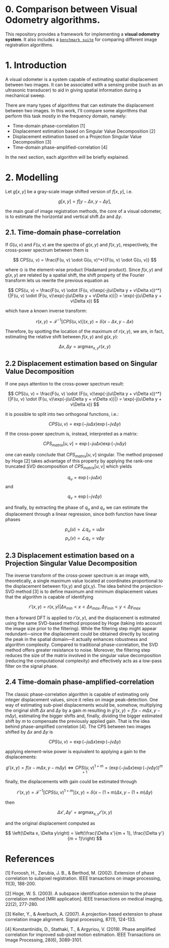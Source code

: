 # 0. Comparison between Visual Odometry algorithms.

This repository provides a framework for implementing a **visual odometry system**. It also includes a [`benchmark suite`](visual-odometer-algorithms-comparison/scripts/benchmark.ipynb) for comparing different image registration algorithms.

# 1. Introduction <a name="introduction"></a>

A visual odometer is a system capable of estimating spatial displacement between two images. It can be associated with a sensing probe (such as an ultrasonic transducer) to aid in giving spatial information during a mechanical sweep. 

There are many types of algorithms that can estimate the displacement between two images. In this work, I'll compare some algorithms that perform this task mostly in the frequency domain, namely:

* Time-domain phase-correlation [1]
* Displacement estimation based on Singular Value Decomposition [2]
* Displacement estimation based on a Projection Singular Value Decomposition [3]
* Time-domain phase-amplified-correlation [4]

In the next section, each algorithm will be briefly explained.

# 2. Modelling <a name="modelling"></a>

Let $g[x, y]$ be a gray-scale image shifted version of $f[x, y]$, i.e.

$$
g[x, y] = f[y - \Delta x, y - \Delta y],
$$

the main goal of image registration methods, the core of a visual odometer, is to estimate the horizontal and vertical shift $\Delta x$ and $\Delta y$.

## 2.1. Time-domain phase-correlation

If $G(u, v)$ and $F(u, v)$ are the spectra of $g(x, y)$ and $f(x, y)$, respectively, the cross-power spectrum between them is

$$
CPS(u, v) = \frac{F(u, v) \odot G(u, v)^*}{F(u, v) \odot G(u, v)}
$$

where $\odot$ is the element-wise product (Hadamard product). Since $f(x,y)$ and $g(x,y)$ are related by a spatial shift, the shift property of the Fourier transform lets us rewrite the previous equation as 

$$
CPS(u, v) = \frac{F(u, v) \odot (F(u, v)\exp(-j(u\Delta y + v\Delta x))^*}{|F(u, v) \odot (F(u, v)\exp(-j(u\Delta y + v\Delta x))|} = \exp(-j(u\Delta y + v\Delta x))
$$

which have a known inverse transform:

$$
r(x, y) = \mathcal{F}^{-1} [ CPS(u, v) ] (x,y) = \delta(x - \Delta x, y - \Delta x)
$$

Therefore, by spotting the location of the maximum of $r(x,y)$, we are, in fact, estimating the relative shift between $f(x,y)$ and $g(x,y)$:

$$
\Delta x, \Delta y = \text{arg}\max_{x,y} r(x,y)
$$

## 2.2 Displacement estimation based on Singular Value Decomposition

If one pays attention to the cross-power spectrum result:

$$
CPS(u, v) = \frac{F(u, v) \odot (F(u, v)\exp(-j(u\Delta y + v\Delta x))^*}{|F(u, v) \odot (F(u, v)\exp(-j(u\Delta y + v\Delta x))|} = \exp(-j(u\Delta y + v\Delta x))
$$

it is possible to split into two orthogonal functions, i.e.:

$$
CPS(u,v) = \exp(-j u\Delta x) \exp(-j v\Delta y)
$$

If the cross-power spectrum is, instead, interpreted as a matrix:

$$
CPS_{matrix}[u, v] = \exp(-j u\Delta x) \exp(-j v\Delta y)
$$

one can easily conclude that $CPS_{matrix}[u, v]$ singular. The method proposed by Hoge [2] takes advantage of this property by applying the rank-one truncated SVD decomposition of $CPS_{matrix}[u, v]$ which yields

$$
q_u = \exp(-j u \Delta x)
$$
and

$$
q_v = \exp(-j v \Delta y)
$$

and finally, by extracting the phase of $q_u$ and $q_v$ we can estimate the displacement through a linear regression, since both function have linear phases

$$
p_u(u) = \angle q_u =  u \Delta x
$$
$$
p_v(v) = \angle q_v =  v \Delta y
$$

## 2.3 Displacement estimation based on a Projection Singular Value Decomposition

The inverse transform of the cross-power spectrum is an image with, theoretically, a single maximum value located at coordinates proportional to the displacement between f(x,y) and g(x,y). The idea behind the projection-SVD method [3] is to define maximum and minimum displacement values that the algorithm is capable of identifying

$$
r'(x,y) = r(x,y) |  \Delta x_{min} < x < \Delta x_{max}, \Delta y_{min} < y < \Delta y_{max}
$$

then a forward DFT is applied to $r′(x,y)$, and the displacement is estimated using the same SVD-based method proposed by Hoge (taking into account the image size prior to the filtering). While the filtering step might appear redundant—since the displacement could be obtained directly by locating the peak in the spatial domain—it actually enhances robustness and algorithm complexity. Compared to traditional phase-correlation, the SVD method offers greater resistance to noise. Moreover, the filtering step reduces the size of the matrix involved in the singular value decomposition (reducing the computational complexity) and effectively acts as a low-pass filter on the signal phase.

## 2.4 Time-domain phase-amplified-correlation

The classic phase-correlation algorithm is capable of estimating only integer displacement values, since it relies on image peak-detection. One way of estimating sub-pixel displacements would be, somehow, multiplying the original shift $\Delta x$ and $\Delta y$ by a gain $m$ resulting in $g'(x,y)=f(x-m\Delta x, y - m\Delta y)$, estimating the bigger shifts and, finally, dividing the bigger estimated shift by $m$ to compensate the previously applied gain. That is the idea behind phase-amplified correlation [4]. The CPS between two images shifted by $\Delta x$ and $\Delta y$ is

$$
CPS(u,v) = \exp(-j u\Delta x) \exp(-j v\Delta y)
$$

applying element-wise power is equivalent to applying a gain to the displacements:

$$
g'(x,y)=f(x-m\Delta x, y - m\Delta y) \Longleftrightarrow  CPS(u,v)^{1 + m} = (\exp(-j u\Delta x) \exp(-j v\Delta y))^{m+1}
$$

finally, the displacements with gain could be estimated through

$$
r'(x, y) = \mathcal{F}^{-1} [ CPS(u,v)^{1 + m} ](x,y) = \delta(x - (1 + m)\Delta x, y - (1 + m)\Delta y)
$$

then

$$
\Delta x', \Delta y' = \text{arg}\max_{x,y} r'(x,y)
$$

and the original displacement computed as

$$
\left(\Delta x, \Delta y\right) = \left(\frac{\Delta x'}{m + 1}, \frac{\Delta y'}{m + 1}\right)
$$



# References
[1] Foroosh, H., Zerubia, J. B., & Berthod, M. (2002). Extension of phase correlation to subpixel registration. IEEE transactions on image processing, 11(3), 188-200.

[2] Hoge, W. S. (2003). A subspace identification extension to the phase correlation method [MRI application]. IEEE transactions on medical imaging, 22(2), 277-280.

[3] Keller, Y., & Averbuch, A. (2007). A projection-based extension to phase correlation image alignment. Signal processing, 87(1), 124-133.

[4] Konstantinidis, D., Stathaki, T., & Argyriou, V. (2019). Phase amplified correlation for improved sub-pixel motion estimation. IEEE Transactions on Image Processing, 28(6), 3089-3101.
